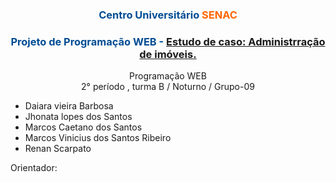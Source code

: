 
<h3 style="text-align: center;"><span style="color: #004c94;"><strong><span class="JsGRdQ">Centro Universit&aacute;rio <span style="color: #ff6600;">SENAC</span></span></strong></span></h3>

<h3 style="text-align: center;"><span style="color: #004c94;"><strong>Projeto de Programação WEB - <a href="https://github.com/viniknoxville/Estudo_de_caso-Administracao_de_imoveis/blob/main/PROJETO%20DE%20PROGRAMA%C3%87%C3%83O%20WEB.pdf" target="_blank">Estudo de caso: Administrração de imóveis. </a></strong></span></h3>

<p style="text-align: center;">Programação WEB<br />2&deg; per&iacute;odo , turma B / Noturno / Grupo-09</p>
<ul>
<li>Daiara vieira Barbosa</li>
<li>Jhonata lopes dos Santos</li>
<li>Marcos Caetano dos Santos</li>
<li>Marcos Vinicius dos Santos Ribeiro</li>
<li>Renan Scarpato</li>
</ul>
<p>Orientador:
